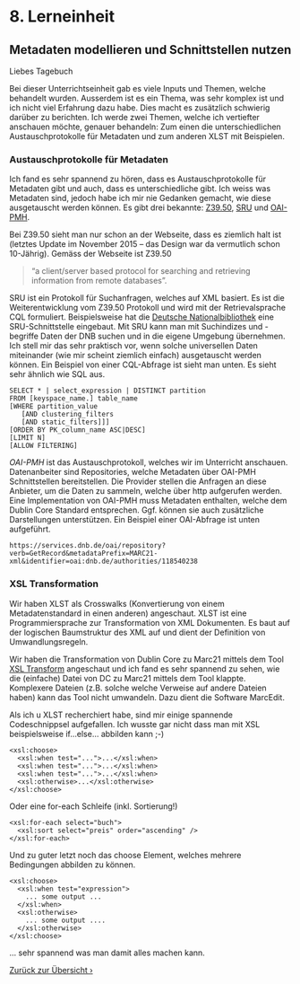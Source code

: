 # 8. Lerneinheit

## Metadaten modellieren und Schnittstellen nutzen

Liebes Tagebuch

Bei dieser Unterrichtseinheit gab es viele Inputs und Themen, welche behandelt wurden. Ausserdem ist es ein Thema, was sehr komplex ist und ich nicht viel Erfahrung dazu habe. Dies macht es zusätzlich schwierig darüber zu berichten. Ich werde zwei Themen, welche ich vertiefter anschauen möchte, genauer behandeln: Zum einen die unterschiedlichen Austauschprotokolle für Metadaten und zum anderen XLST mit Beispielen.

### Austauschprotokolle für Metadaten
Ich fand es sehr spannend zu hören, dass es Austauschprotokolle für Metadaten gibt und auch, dass es unterschiedliche gibt. Ich weiss was Metadaten sind, jedoch habe ich mir nie Gedanken gemacht, wie diese ausgetauscht werden können. Es gibt drei bekannte: [Z39.50](https://www.loc.gov/z3950/agency/), [SRU](https://www.loc.gov/standards/sru/) und [OAI-PMH](https://www.openarchives.org/pmh/).

Bei Z39.50 sieht man nur schon an der Webseite, dass es ziemlich halt ist (letztes Update im November 2015 – das Design war da vermutlich schon 10-Jährig). Gemäss der Webseite ist Z39.50 
> “a client/server based protocol for searching and retrieving information from remote databases”. 

SRU ist ein Protokoll für Suchanfragen, welches auf XML basiert. Es ist die Weiterentwicklung vom Z39.50 Protokoll und wird mit der Retrievalsprache CQL formuliert. Beispielsweise hat die [Deutsche Nationalbibliothek](https://www.dnb.de/DE/Professionell/Metadatendienste/Datenbezug/SRU/sru.html) eine SRU-Schnittstelle eingebaut. Mit SRU kann man mit Suchindizes und -begriffe Daten der DNB suchen und in die eigene Umgebung übernehmen. Ich stell mir das sehr praktisch vor, wenn solche universellen Daten miteinander (wie mir scheint ziemlich einfach) ausgetauscht werden können. Ein Beispiel von einer CQL-Abfrage ist sieht man unten. Es sieht sehr ähnlich wie SQL aus. 

```
SELECT * | select_expression | DISTINCT partition 
FROM [keyspace_name.] table_name 
[WHERE partition_value
   [AND clustering_filters 
   [AND static_filters]]] 
[ORDER BY PK_column_name ASC|DESC] 
[LIMIT N]
[ALLOW FILTERING]
```

*OAI-PMH* ist das Austauschprotokoll, welches wir im Unterricht anschauen. 
Datenanbeiter sind Repositories, welche Metadaten über OAI-PMH Schnittstellen bereitstellen. Die Provider stellen die Anfragen an diese Anbieter, um die Daten zu sammeln, welche über http aufgerufen werden. Eine Implementation von OAI-PMH muss Metadaten enthalten, welche dem Dublin Core Standard entsprechen. Ggf. können sie auch zusätzliche Darstellungen unterstützen. Ein Beispiel einer OAI-Abfrage ist unten aufgeführt.
```
https://services.dnb.de/oai/repository?verb=GetRecord&metadataPrefix=MARC21-xml&identifier=oai:dnb.de/authorities/118540238
```

### XSL Transformation
Wir haben XLST als Crosswalks (Konvertierung von einem Metadatenstandard in einen anderen) angeschaut. XLST ist eine Programmiersprache zur Transformation von XML Dokumenten. Es baut auf der logischen Baumstruktur des XML auf und dient der Definition von Umwandlungsregeln. 

Wir haben die Transformation von Dublin Core zu Marc21 mittels dem Tool [XSL Transform](http://xsltransform.net) angeschaut und ich fand es sehr spannend zu sehen, wie die (einfache) Datei von DC zu Marc21 mittels dem Tool klappte. Komplexere Dateien (z.B. solche welche Verweise auf andere Dateien haben) kann das Tool nicht umwandeln. Dazu dient die Software MarcEdit. 

Als ich u XLST recherchiert habe, sind mir einige spannende Codeschnippsel aufgefallen. Ich wusste gar nicht dass man mit XSL beispielsweise if…else… abbilden kann ;-)
```
<xsl:choose>
  <xsl:when test="...">...</xsl:when>
  <xsl:when test="...">...</xsl:when>
  <xsl:when test="...">...</xsl:when>
  <xsl:otherwise>...</xsl:otherwise>
</xsl:choose>
```
Oder eine for-each Schleife (inkl. Sortierung!)
```
<xsl:for-each select="buch">
  <xsl:sort select="preis" order="ascending" />
</xsl:for-each>
```
Und zu guter letzt noch das choose Element, welches mehrere Bedingungen abbilden zu können.
```
<xsl:choose>
  <xsl:when test="expression">
    ... some output ...
  </xsl:when>
  <xsl:otherwise>
    ... some output ....
  </xsl:otherwise>
</xsl:choose>
```
… sehr spannend was man damit alles machen kann. 



[Zurück zur Übersicht ›](../README.md)
